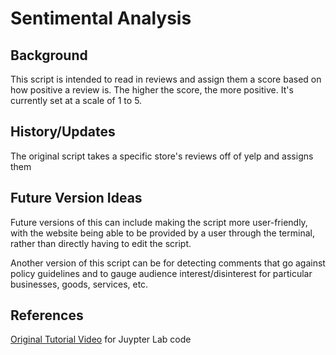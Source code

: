 # Sentimental Analysis

## Background
This script is intended to read in reviews and assign them a score based on
how positive a review is. The higher the score, the more positive. It's currently
set at a scale of 1 to 5.

## History/Updates
The original script takes a specific store's reviews off of yelp and assigns them 

## Future Version Ideas
Future versions of this can include making the script more user-friendly,
with the website being able to be provided by a user through the terminal,
rather than directly having to edit the script.

Another version of this script can be for detecting comments that go
against policy guidelines and to gauge audience interest/disinterest
for particular businesses, goods, services, etc.

## References
[Original Tutorial Video](https://www.youtube.com/watch?v=szczpgOEdXs&t=1372s) for Juypter Lab code
